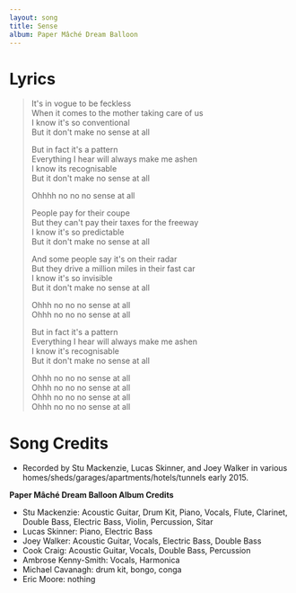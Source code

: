 ```yaml
---
layout: song
title: Sense
album: Paper Mâché Dream Balloon
---
```


# Lyrics

> It's in vogue to be feckless  
> When it comes to the mother taking care of us  
> I know it's so conventional  
> But it don't make no sense at all  
>  
> But in fact it's a pattern  
> Everything I hear will always make me ashen  
> I know its recognisable  
> But it don't make no sense at all  
>  
> Ohhhh no no no sense at all  
>  
> People pay for their coupe  
> But they can't pay their taxes for the freeway  
> I know it's so predictable  
> But it don't make no sense at all  
>  
> And some people say it's on their radar  
> But they drive a million miles in their fast car  
> I know it's so invisible  
> But it don't make no sense at all  
>  
> Ohhh no no no sense at all  
> Ohhh no no no sense at all  
>  
> But in fact it's a pattern  
> Everything I hear will always make me ashen  
> I know it's recognisable  
> But it don't make no sense at all  
>  
> Ohhh no no no sense at all  
> Ohhh no no no sense at all  
> Ohhh no no no sense at all  
> Ohhh no no no sense at all  

# Song Credits

* Recorded by Stu Mackenzie, Lucas Skinner, and Joey Walker in various homes/sheds/garages/apartments/hotels/tunnels early 2015.

**Paper Mâché Dream Balloon Album Credits**

* Stu Mackenzie: Acoustic Guitar, Drum Kit, Piano, Vocals, Flute, Clarinet, Double Bass, Electric Bass, Violin, Percussion, Sitar
* Lucas Skinner: Piano, Electric Bass
* Joey Walker: Acoustic Guitar, Vocals, Electric Bass, Double Bass
* Cook Craig: Acoustic Guitar, Vocals, Double Bass, Percussion
* Ambrose Kenny-Smith: Vocals, Harmonica
* Michael Cavanagh: drum kit, bongo, conga
* Eric Moore: nothing
